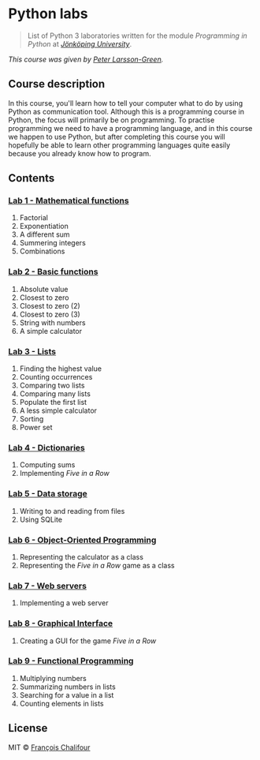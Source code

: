 # Python labs

> List of Python 3 laboratories written for the module *Programming in Python* at *[Jönköping University](https://ju.se/)*.

*This course was given by [Peter Larsson-Green](https://github.com/PeppeL-G).*

## Course description

In this course, you'll learn how to tell your computer what to do by using Python as communication tool. Although this is a programming course in Python, the focus will primarily be on programming. To practise programming we need to have a programming language, and in this course we happen to use Python, but after completing this course you will hopefully be able to learn other programming languages quite easily because you already know how to program.

## Contents

### [Lab 1 - Mathematical functions](lab1/)

1. Factorial
2. Exponentiation
3. A different sum
4. Summering integers
5. Combinations

### [Lab 2 - Basic functions](lab2/)

1. Absolute value
2. Closest to zero
3. Closest to zero (2)
4. Closest to zero (3)
5. String with numbers
6. A simple calculator

### [Lab 3 - Lists](lab3/)

1. Finding the highest value
2. Counting occurrences
3. Comparing two lists
4. Comparing many lists
5. Populate the first list
6. A less simple calculator
7. Sorting
8. Power set

### [Lab 4 - Dictionaries](lab4/)

1. Computing sums
2. Implementing *Five in a Row*

### [Lab 5 - Data storage](lab5/)

1. Writing to and reading from files
2. Using SQLite

### [Lab 6 - Object-Oriented Programming](lab6/)

1. Representing the calculator as a class
2. Representing the *Five in a Row* game as a class

### [Lab 7 - Web servers](lab7/)

1. Implementing a web server

### [Lab 8 - Graphical Interface](lab8/)

1. Creating a GUI for the game *Five in a Row*

### [Lab 9 - Functional Programming](lab9/)

1. Multiplying numbers
2. Summarizing numbers in lists
3. Searching for a value in a list
4. Counting elements in lists

## License

MIT &copy; [François Chalifour](http://francoischalifour.com)
